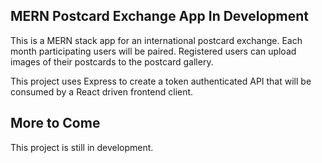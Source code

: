 ## MERN Postcard Exchange App In Development
This is a MERN stack app for an international postcard exchange. Each month participating users will be paired. Registered users can upload images of their postcards to the postcard gallery.

This project uses Express to create a token authenticated API that will be consumed by a React driven frontend client.

## More to Come
This project is still in development.

